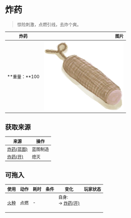 # 炸药  
> 惊险刺激，点燃引线，去炸个爽。  
  
  炸药  |   图片   
 ----  |  ----:   
 **重量：**100  |  ![](Sprite/DynamiteOff.png)   
  
## 获取来源  
来源  |  操作  
----  |  ----  
[炸药(蓝图)](Bp_Dynamite.md)  |  蓝图制造  
[炸药(开)](DynamiteOn.md)  |  熄灭  
## 可拖入  
使用  |  动作  |  耗时  |  条件  |  变化  |  玩家状态  
----  |  ----  |  ----  |  ----  |  ----  |  ----  
[火种](TinderLit.md)  |  点燃  |  -  |    |  自身:<br>→ [炸药(开)](DynamiteOn.md)<br><br>  |    
